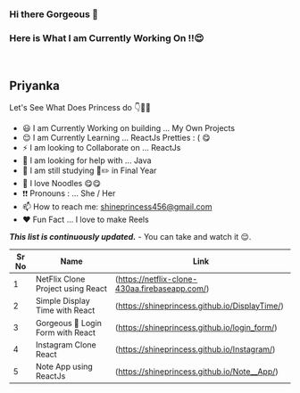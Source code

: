### Hi there Gorgeous 👋

### Here is What I am Currently Working On !!😍
![Hello](Hello.gif) 
## Priyanka

Let's See What Does Princess do 👇👰👄 

- 😃 I am Currently Working on building ... My Own Projects
- 😌 I am Currently Learning ... ReactJs Pretties : ( 😋 
- ⚡ I am looking to Collaborate on ... ReactJs
- 🌸 I am looking for help with ... Java 
- 👸 I am still studying 📘✏️ in Final Year
- 🍝 I love Noodles 😋😋
- ❗❗  Pronouns : ... She / Her
- 📫 How to reach me: shineprincess456@gmail.com
- ❤️ Fun Fact ... I love to make Reels 



***This list is continuously updated.*** - You can take and watch it 😌.

| Sr No | Name                                                         | Link                                |
| ----- | ------------------------------------------------------------ | ----------------------------------- |
| 1     | NetFlix Clone Project  using React                           | (https://netflix-clone-430aa.firebaseapp.com/) |
| 2     | Simple Display Time with React                               | (https://shineprincess.github.io/DisplayTime/) |
| 3     | Gorgeous 🤩 Login Form with React                            | (https://shineprincess.github.io/login_form/) |
| 4     | Instagram Clone React                                        |  (https://shineprincess.github.io/Instagram/)  |
| 5     | Note App using ReactJs                                        | (https://shineprincess.github.io/Note__App/)|

